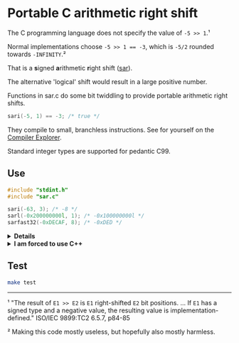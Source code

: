 # Portable C arithmetic right shift

The C programming language does not specify the value of  `-5 >> 1`.¹

Normal implementations choose `-5 >> 1 == -3`, which is `-5/2` rounded towards `-INFINITY`.²

That is a **s**igned **a**rithmetic **r**ight shift ([sar](https://github.com/Rupt/c-arithmetic-right-shift)).

The alternative 'logical' shift would result in a large positive number.

Functions in sar.c do some bit twiddling to provide portable arithmetic right shifts.
```C
sari(-5, 1) == -3; /* true */
```
They compile to small, branchless instructions. 
See for yourself on the [Compiler Explorer](https://godbolt.org/z/nnzb1v).

Standard integer types are supported for pedantic C99.

## Use
```C
#include "stdint.h"
#include "sar.c"

sari(-63, 3); /* -8 */
sarl(-0x200000000l, 1); /* -0x100000000l */
sarfast32(-0xDECAF, 8); /* -0xDED */
```

<details>
<summary><b>Details</b></summary>

Arithmetic right shift functions defined by "sar.c" are of the form
```C
static type sar##(type m, uint_fast8_t n);
```
where `type` is any of:
```C
signed char   /* sarc */
short         /* sars */
int           /* sari */
long int      /* sarl */
long long int /* sarll */

/* included in stdint.h */
int_fast8_t   /* sarfast8 */
int_fast16_t  /* sarfast16 */
int_fast32_t  /* sarfast32 */
int_fast64_t  /* sarfast64 */
int_least8_t  /* sarleast8 */
int_least16_t /* sarleast16 */
int_least32_t /* sarleast32 */
int_least64_t /* sarleast64 */
intmax_t      /* sarmax */

/* optionally included in stdint.h */
int8_t        /* sar8 */
int16_t       /* sar16 */
int32_t       /* sar32 */
int64_t       /* sar64 */
intptr_t      /* sarptr */
```
Static is used to reduce the exposed clutter;
please define wrappers if you want external linkage.

The following macros are also defined.
```C
/* Use external include guards. */
#define SAR_C

/* Macro to define the sar## function bodies. Not standalone. */
#define SARBODY(type, utype)
```
An external include guard looks like this.
```C
#ifndef SAR_C
#include "sar.c"
#endif
```

Alternatives which force logical shifts, then correct them back,
are defined in "saru.c" with the prefixes `saru##` and `SARU`.
</details>

<details>
<summary><b>I am forced to use C++</b></summary>

C++11 is supported.
```C++
#include <cstdint>
#include "sar.c"
```

You can avoid some name mangling problems like so.
```C++
extern "C" {
#include "sar.c"
}
```
</details>

## Test
```bash
make test
```

___
¹ "The result of `E1 >> E2` is `E1` right-shifted `E2` bit positions. ... If `E1` has a signed type and a negative value, the resulting value is implementation-defined." ISO/IEC 9899:TC2 6.5.7, p84-85

² Making this code mostly useless, but hopefully also mostly harmless.
